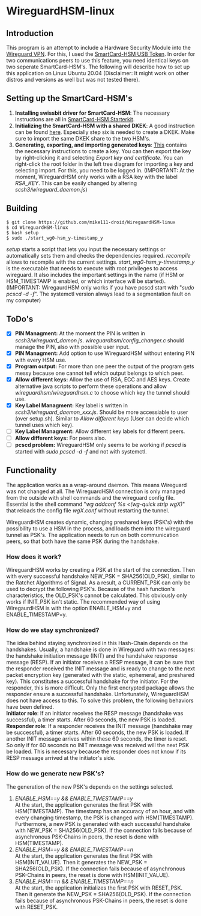 # WireguardHSM-linux

## Introduction
This program is an attempt to include a Hardware Security Module into the [Wireguard VPN](https://github.com/WireGuard). For this, I used the [SmartCard-HSM USB Token](https://www.cardomatic.de/SmartCard-HSM-4K-USB-Token). In order for two communications peers to use this feature, you need identical keys on two seperate SmartCard-HSM's. The following will describe how to set up this application on Linux Ubuntu 20.04 (Disclaimer: It might work on other distros and versions as well but was not tested there).

## Setting up the SmartCard-HSM's
1. **Installing swissbit driver for SmartCard-HSM**: The necessary instructions are all in [SmartCard-HSM Starterkit](http://www.cardcontact.de/download/sc-hsm-starterkit.zip).
2. **Initializing the SmartCard-HSM with a shared DKEK**: A good instruction can be found [here](https://vessokolev.blogspot.com/2019/06/smartcard-hsm-usb-token-using-smart.html). Especially step six is needed to create a DKEK. Make sure to import the same DKEK share to the two HSM's.
3. **Generating, exporting, and importing generated keys**: [This](https://vessokolev.blogspot.com/2019/06/smartcard-hsm-usb-token-using-smart.html) contains the necessary instructions to create a key. You can then export the key by right-clicking it and selecting *Export key and certificate*. You can right-click the root folder in the left tree diagram for importing a key and selecting import. For this, you need to be logged in. (IMPORTANT: At the moment, WireguardHSM only works with a RSA key with the label *RSA_KEY*. This can be easily changed by altering *scsh3/wireguard_daemon.js*)

## Building
```
$ git clone https://github.com/mike111-droid/WireguardHSM-linux  
$ cd WireguardHSM-linux  
$ bash setup
$ sudo ./start_wg0-hsm_y-timestamp_y
```

*setup* starts a script that lets you input the necessary settings or automatically sets them and checks the dependencies required. *recompile* allows to recompile with the current settings. *start_wg0-hsm_y-timestamp_y* is the executable that needs to execute with root privileges to access wireguard. It also includes the important settings in the name (if HSM or HSM_TIMESTAMP is enabled, or which interface will be started). (IMPORTANT: WiregaurdHSM only works if you have pcscd start with "*sudo pcscd -d -f*". The systemctl version always lead to a segmentation fault on my computer)

## ToDo's
- [X] **PIN Managment:** At the moment the PIN is written in *scsh3/wireguard_damon.js*. *wireguardhsm/config_changer.c* should manage the PIN, also with possible user input.
- [X] **PIN Managment:** Add option to use WireguardHSM without entering PIN with every HSM use.
- [X] **Program output:** For more than one peer the output of the program gets messy because one cannot tell which output belongs to which peer.
- [X] **Allow different keys:** Allow the use of RSA, ECC and AES keys. Create alternative java scripts to perform these operations and allow *wireguardhsm/wireguardhsm.c* to choose which key the tunnel should use.
- [X] **Key Label Managment:** Key label is written in *scsh3/wireguard_daemon_xxx.js*. Should be more accessiable to user (over setup.sh). Similar to *Allow different keys* (User can decide which tunnel uses which key).
- [ ] **Key Label Managment:** Allow different key labels for different peers.
- [ ] **Allow different keys:** For peers also.
- [ ] **pcscd problem:** WireguardHSM only seems to be working if *pcscd* is started with *sudo pcscd -d -f* and not with systemctl.

## Functionality
The application works as a wrap-around daemon. This means Wireguard was not changed at all. The WireguardHSM connection is only managed from the outside with shell commands and the wireguard config file. Essential is the shell command "*wg addconf %s <(wg-quick strip wgX)*" that reloads the config file *wgX.conf* without restarting the tunnel.  

WireguardHSM creates dynamic, changing preshared keys (PSK's) with the possibility to use a HSM in the process, and loads them into the wireguard tunnel as PSK's. The application needs to run on both communication peers, so that both have the same PSK during the handshake.

### How does it work?
WireguardHSM works by creating a PSK at the start of the connection. Then with every successful handshake NEW_PSK = SHA256(OLD_PSK), similar to the Ratchet Algorithms of Signal. As a result, a CURRENT_PSK can only be used to decrypt the following PSK's. Because of the hash function's characteristics, the OLD_PSK's cannot be calculated. This obviously only works if INIT_PSK isn't static. The recommended way of using WiregaurdHSM is with the option ENABLE_HSM=y and ENABLE_TIMESTAMP=y.

### How do we stay synchronized?
The idea behind staying synchronized in this Hash-Chain depends on the handshakes. Usually, a handshake is done in Wireguard with two messages: the handshake initiation message (INIT) and the handshake response message (RESP). If an initiator receives a RESP message, it can be sure that the responder received the INIT message and is ready to change to the next packet encryption key (generated with the static, ephemeral, and preshared key). This constitutes a successful handshake for the initiator. For the responder, this is more difficult. Only the first encrypted package allows the responder ensure a successful handshake. Unfortunately, WireguardHSM does not have access to this. To solve this problem, the following behaviors have been defined.  
**Initiator role**: If an initiator receives the RESP message (handshake was successful), a timer starts. After 60 seconds, the new PSK is loaded.  
**Responder role**: If a responder receives the INIT message (handshake may be successful), a timer starts. After 60 seconds, the new PSK is loaded. If another INIT message arrives within these 60 seconds, the timer is reset. So only if for 60 seconds no INIT message was received will the next PSK be loaded. This is necessary because the responder does not know if its RESP message arrived at the initiator's side.


### How do we generate new PSK's?
The generation of the new PSK's depends on the settings selected.
1. *ENABLE_HSM==y && ENABLE_TIMESTAMP==y*  
At the start, the application generates the first PSK with HSM(TIMESTAMP). The timestamp has an accuracy of an hour, and with every changing timestamp, the PSK is changed with HSM(TIMESTAMP). Furthermore, a new PSK is generated with each successful handshake with NEW_PSK = SHA256(OLD_PSK). If the connection fails because of asynchronous PSK-Chains in peers, the reset is done with HSM(TIMESTAMP).
2. *ENABLE_HSM==y && ENABLE_TIMESTAMP==n*  
At the start, the application generates the first PSK with HSM(INIT_VALUE). Then it generates the NEW_PSK = SHA256(OLD_PSK). If the connection fails because of asynchronous PSK-Chains in peers, the reset is done with HSM(INIT_VALUE).
3. *ENABLE_HSM==n && ENABLE_TIMESTAMP==n*  
At the start, the application initializes the first PSK with RESET_PSK. Then it generate the NEW_PSK = SHA256(OLD_PSK). If the connection fails because of asynchronous PSK-Chains in peers, the reset is done with RESET_PSK.



